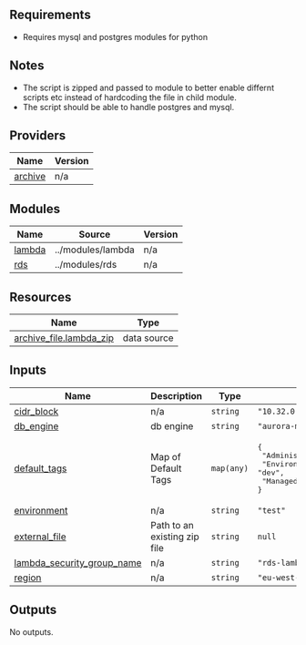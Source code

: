 <!-- BEGIN_TF_DOCS -->

## Requirements
- Requires mysql and postgres modules for python
## Notes
- The script is zipped and passed to module to better enable differnt scripts etc instead of hardcoding the file in child module.
- The script should be able to handle postgres and mysql.



## Providers

| Name | Version |
|------|---------|
| <a name="provider_archive"></a> [archive](#provider\_archive) | n/a |

## Modules

| Name | Source | Version |
|------|--------|---------|
| <a name="module_lambda"></a> [lambda](#module\_lambda) | ../modules/lambda | n/a |
| <a name="module_rds"></a> [rds](#module\_rds) | ../modules/rds | n/a |

## Resources

| Name | Type |
|------|------|
| [archive_file.lambda_zip](https://registry.terraform.io/providers/hashicorp/archive/latest/docs/data-sources/file) | data source |

## Inputs

| Name | Description | Type | Default | Required |
|------|-------------|------|---------|:--------:|
| <a name="input_cidr_block"></a> [cidr\_block](#input\_cidr\_block) | n/a | `string` | `"10.32.0.0/20"` | no |
| <a name="input_db_engine"></a> [db\_engine](#input\_db\_engine) | db engine | `string` | `"aurora-mysql"` | no |
| <a name="input_default_tags"></a> [default\_tags](#input\_default\_tags) | Map of Default Tags | `map(any)` | <pre>{<br/>  "Administrator": "Nihal Castelino",<br/>  "Environment": "dev",<br/>  "ManagedByTerraform": "True"<br/>}</pre> | no |
| <a name="input_environment"></a> [environment](#input\_environment) | n/a | `string` | `"test"` | no |
| <a name="input_external_file"></a> [external\_file](#input\_external\_file) | Path to an existing zip file | `string` | `null` | no |
| <a name="input_lambda_security_group_name"></a> [lambda\_security\_group\_name](#input\_lambda\_security\_group\_name) | n/a | `string` | `"rds-lambda-sg"` | no |
| <a name="input_region"></a> [region](#input\_region) | n/a | `string` | `"eu-west-2"` | no |

## Outputs

No outputs.
<!-- END_TF_DOCS -->